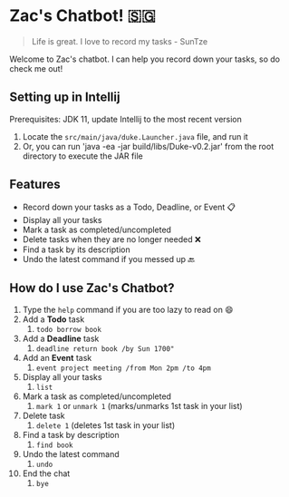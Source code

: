 # Zac's Chatbot! :singapore:

> Life is great. I love to record my tasks - SunTze

Welcome to Zac's chatbot. I can help you record down your tasks, so do check me out!

## Setting up in Intellij

Prerequisites: JDK 11, update Intellij to the most recent version

1. Locate the `src/main/java/duke.Launcher.java` file, and run it
2. Or, you can run 'java -ea -jar build/libs/Duke-v0.2.jar' from the root directory to execute the JAR file

## Features

- Record down your tasks as a Todo, Deadline, or Event :clipboard:
- Display all your tasks
- Mark a task as completed/uncompleted
- Delete tasks when they are no longer needed :x:
- Find a task by its description
- Undo the latest command if you messed up :back:

## How do I use Zac's Chatbot?

1. Type the `help` command if you are too lazy to read on :smile:
1. Add a **Todo** task 
   1. `todo borrow book`
1. Add a **Deadline** task
   1. `deadline return book /by Sun 1700"`
1. Add an **Event** task
   1. `event project meeting /from Mon 2pm /to 4pm`
1. Display all your tasks
   1. `list`
1. Mark a task as completed/uncompleted
   1. `mark 1` or `unmark 1` (marks/unmarks 1st task in your list)
1. Delete task 
   1. `delete 1` (deletes 1st task in your list)
1. Find a task by description
   1. `find book`
1. Undo the latest command
   1. `undo`
1. End the chat 
   1. `bye`


<!-- 
     string.append("Here are examples of things you can do\n");
     string.append("1. todo <your task>\n");
     string.append("   eg. todo borrow book\n");
     string.append("2. deadline <your task> /by <time>\n");
     string.append("   eg. deadline return book /by sun 1700\n");
     string.append("3. event <your task> /from <time> /to <time>\n");
     string.append("   eg. event project meeting /from Mon 2pm /to 4pm\n");
     string.append("4. list (displays all your tasks)\n");
     string.append("   eg. list\n");
     string.append("5. mark <task number> (marks task 1 as completed)\n");
     string.append("   eg. mark 1\n");
     string.append("6. unmark <task number>\n");
     string.append("   eg. unmark 1 (marks task 2 as uncompleted)\n");
     string.append("7. delete <task number>\n");
     string.append("   eg. delete 1 (deletes task 1)\n");
     string.append("8. find <keyword>\n");
     string.append("   eg. find book (finds all task with description 'book')\n");
     string.append("9. undo (undo the latest command)\n");
-->